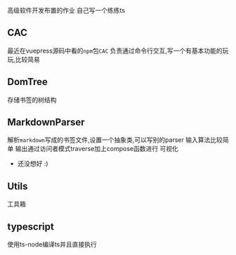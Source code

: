 高级软件开发布置的作业
自己写一个练练ts
## CAC
最近在vuepress源码中看的`npm`包`CAC`
负责通过命令行交互,写一个有基本功能的玩玩,比较简易
## DomTree
存储书签的树结构
## MarkdownParser
解析`markdown`写成的书签文件,设置一个抽象类,可以写别的parser
输入算法比较简单
输出通过访问者模式traverse加上compose函数进行
可视化
- 还没想好 :)
## Utils
工具箱
## typescript
使用ts-node编译ts并且直接执行
